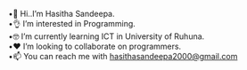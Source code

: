 •🙋 Hi..I’m Hasitha Sandeepa.<br>
•👌 I’m interested in Programming.<br>
•🤓 I’m currently learning ICT in University of Ruhuna.<br>
•❤️ I’m looking to collaborate on programmers.<br>
•📫 You can reach me with hasithasandeepa2000@gmail.com

